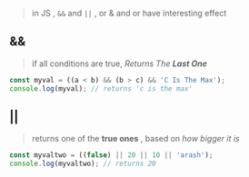 > in JS , `&&` and `||` , or & and or have interesting effect

## &&

> if all conditions are true, *Returns The __Last One__*

```javascript
const myval = ((a < b) && (b > c) && 'C Is The Max');
console.log(myval); // returns 'c is the max'
```

## ||

> returns one of the __true ones__ , based on *how bigger it is*

```javascript
const myvaltwo = ((false) || 20 || 10 || 'arash');
console.log(myvaltwo); // returns 20
```

